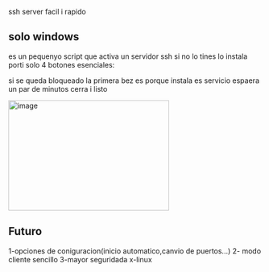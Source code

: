 ssh server facil i rapido
<h2>solo windows</h2>
es un pequenyo script que activa un servidor ssh si no lo tines lo instala porti solo 4 botones esenciales:


si se queda bloqueado la primera bez es porque instala es servicio espaera un par de minutos cerra i listo 

<pr>


<img width="319" height="219" alt="image" src="https://github.com/user-attachments/assets/942510b4-17b1-4882-aa9c-77d6bee98a27" />



<h2>Futuro</h2>

1-opciones de coniguracion(inicio automatico,canvio de puertos...)
2- modo cliente sencillo 
3-mayor seguridada
x-linux

